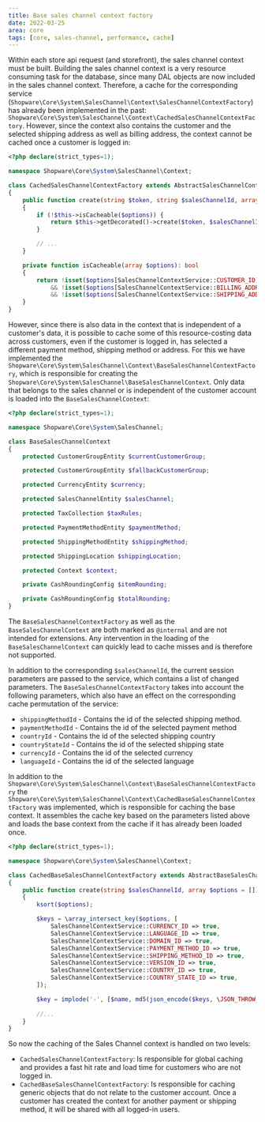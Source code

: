 ```yaml
---
title: Base sales channel context factory
date: 2022-03-25
area: core
tags: [core, sales-channel, performance, cache]
---
```

Within each store api request (and storefront), the sales channel context must be built.
Building the sales channel context is a very resource consuming task for the database,
since many DAL objects are now included in the sales channel context.
Therefore, a cache for the corresponding service (`Shopware\Core\System\SalesChannel\Context\SalesChannelContextFactory`) has already been implemented in the past: `Shopware\Core\System\SalesChannel\Context\CachedSalesChannelContextFactory`.
However, since the context also contains the customer and the selected shipping address as well as billing address, the context cannot be cached once a customer is logged in:

```php
<?php declare(strict_types=1);

namespace Shopware\Core\System\SalesChannel\Context;

class CachedSalesChannelContextFactory extends AbstractSalesChannelContextFactory
{
    public function create(string $token, string $salesChannelId, array $options = []): SalesChannelContext
    {
        if (!$this->isCacheable($options)) {
            return $this->getDecorated()->create($token, $salesChannelId, $options);
        }

        // ...
    }

    private function isCacheable(array $options): bool
    {
        return !isset($options[SalesChannelContextService::CUSTOMER_ID])
            && !isset($options[SalesChannelContextService::BILLING_ADDRESS_ID])
            && !isset($options[SalesChannelContextService::SHIPPING_ADDRESS_ID]);
    }
}
```

However, since there is also data in the context that is independent of a customer's data,
it is possible to cache some of this resource-costing data across customers, even if the customer is logged in, has selected a different payment method, shipping method or address.
For this we have implemented the `Shopware\Core\System\SalesChannel\Context\BaseSalesChannelContextFactory`, which is responsible for creating the `Shopware\Core\System\SalesChannel\BaseSalesChannelContext`.
Only data that belongs to the sales channel or is independent of the customer account is loaded into the `BaseSalesChannelContext`:

```php
<?php declare(strict_types=1);

namespace Shopware\Core\System\SalesChannel;

class BaseSalesChannelContext
{
    protected CustomerGroupEntity $currentCustomerGroup;

    protected CustomerGroupEntity $fallbackCustomerGroup;

    protected CurrencyEntity $currency;

    protected SalesChannelEntity $salesChannel;

    protected TaxCollection $taxRules;

    protected PaymentMethodEntity $paymentMethod;

    protected ShippingMethodEntity $shippingMethod;

    protected ShippingLocation $shippingLocation;

    protected Context $context;

    private CashRoundingConfig $itemRounding;

    private CashRoundingConfig $totalRounding;
}
```

The `BaseSalesChannelContextFactory` as well as the `BaseSalesChannelContext` are both marked as `@internal` and are not intended for extensions.
Any intervention in the loading of the `BaseSalesChannelContext` can quickly lead to cache misses and is therefore not supported.

In addition to the corresponding `$salesChannelId`, the current session parameters are passed to the service, which contains a list of changed parameters.
The `BaseSalesChannelContextFactory` takes into account the following parameters, which also have an effect on the corresponding cache permutation of the service:
* `shippingMethodId` - Contains the id of the selected shipping method.
* `paymentMethodId` - Contains the id of the selected payment method
* `countryId` - Contains the id of the selected shipping country
* `countryStateId` - Contains the id of the selected shipping state
* `currencyId` - Contains the id of the selected currency
* `languageId` - Contains the id of the selected language

In addition to the `Shopware\Core\System\SalesChannel\Context\BaseSalesChannelContextFactory` the `Shopware\Core\System\SalesChannel\Context\CachedBaseSalesChannelContextFactory` was implemented, which is responsible for caching the base context.
It assembles the cache key based on the parameters listed above and loads the base context from the cache if it has already been loaded once.

```php
<?php declare(strict_types=1);

namespace Shopware\Core\System\SalesChannel\Context;

class CachedBaseSalesChannelContextFactory extends AbstractBaseSalesChannelContextFactory
{
    public function create(string $salesChannelId, array $options = []): BaseContext
    {
        ksort($options);

        $keys = \array_intersect_key($options, [
            SalesChannelContextService::CURRENCY_ID => true,
            SalesChannelContextService::LANGUAGE_ID => true,
            SalesChannelContextService::DOMAIN_ID => true,
            SalesChannelContextService::PAYMENT_METHOD_ID => true,
            SalesChannelContextService::SHIPPING_METHOD_ID => true,
            SalesChannelContextService::VERSION_ID => true,
            SalesChannelContextService::COUNTRY_ID => true,
            SalesChannelContextService::COUNTRY_STATE_ID => true,
        ]);

        $key = implode('-', [$name, md5(json_encode($keys, \JSON_THROW_ON_ERROR))]);
        
        //...
    }
}
```

So now the caching of the Sales Channel context is handled on two levels:
* `CachedSalesChannelContextFactory`: Is responsible for global caching and provides a fast hit rate and load time for customers who are not logged in.
* `CachedBaseSalesChannelContextFactory`: Is responsible for caching generic objects that do not relate to the customer account.
  Once a customer has created the context for another payment or shipping method, it will be shared with all logged-in users.
